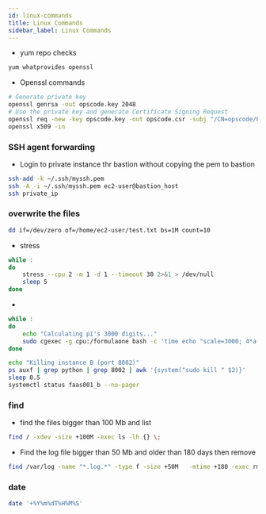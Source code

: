 ```yaml
---
id: linux-commands
title: Linux Commands
sidebar_label: Linux Commands
---
```


- yum repo checks
```bash
yum whatprovides openssl
```

- Openssl commands
```bash
# Generate private key
openssl genrsa -out opscode.key 2048
# Use the private key and generate Certificate Signing Request
openssl req -new -key opscode.key -out opscode.csr -subj "/CN=opscode/O=opscode"
openssl x509 -in 
```

### SSH agent forwarding
- Login to private instance thr bastion without copying the pem to bastion
```bash
ssh-add -k ~/.ssh/myssh.pem
ssh -A -i ~/.ssh/myssh.pem ec2-user@bastion_host
ssh private_ip
```

### overwrite the files
```bash
dd if=/dev/zero of=/home/ec2-user/test.txt bs=1M count=10
``` 


- stress 
```bash
while :
do
    stress --cpu 2 -m 1 -d 1 --timeout 30 2>&1 > /dev/null
    sleep 5
done
```
- 
```bash
while :
do
    echo "Calculating pi's 3000 digits..."
    sudo cgexec -g cpu:/formulaone bash -c 'time echo "scale=3000; 4*a(1)" | bc -l | head -n1'
done
```

```bash
echo "Killing instance B (port 8002)"
ps auxf | grep python | grep 8002 | awk '{system("sudo kill " $2)}'
sleep 0.5
systemctl status faas001_b --no-pager
```
### find
- find the files bigger than 100 Mb and list
```bash
find / -xdev -size +100M -exec ls -lh {} \;
```
- Find the log file bigger than 50 Mb and older than 180 days then remove
```bash
find /var/log -name "*.log.*" -type f -size +50M   -mtime +180 -exec rm -rf {} \;
```

### date
```bash
date '+%Y%m%dT%H%M%S'
```